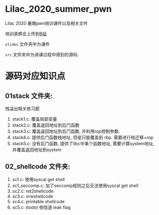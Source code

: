 # Lilac_2020_summer_pwn
Lilac 2020 暑期pwn培训课件以及相关文件

培训录屏会上传到[B站](https://space.bilibili.com/40145638)

`slides` 文件夹中为课件

`src` 文件夹中为讲课过程中用到的源码.


# 源码对应知识点

## 01stack 文件夹:

栈溢出相关练习题

1. stack1.c: 覆盖局部变量
2. stack2.c: 覆盖返回地址到后门函数
3. stack3.c: 覆盖返回地址到后门函数, 并利用rop控制参数.
4. stack4.c: 提供后门函数栈地址, 但是只能覆盖到 rbp. 需要进行栈迁移+rop
5. stack5.c: 没有后门函数, 提供了libc中某个函数地址, 需要计算system地址, 并覆盖返回地址到system


## 02_shellcode 文件夹:

1. sc1.c:  使用syscal get shell
1. sc1_seccomp.c:  加了seccomp规则之后无法使用syscal get shell
2. sc2.c: ret2shellcode
3. sc3.c: orwshellcode
4. sc4.c: printable shellcode
5. sc5.c: (todo) 侧信道 leak flag